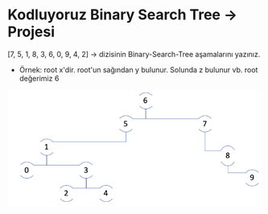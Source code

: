 # Kodluyoruz Binary Search Tree -> Projesi


[7, 5, 1, 8, 3, 6, 0, 9, 4, 2]  -> dizisinin Binary-Search-Tree aşamalarını yazınız.

* Örnek: root x'dir. root'un sağından y bulunur. Solunda z bulunur vb.
root değerimiz 6


![Binary Search Tree](https://raw.githubusercontent.com/cihancalli/cihancalli-Veri_Yap-lari_ve_Algoritmalar/main/BinarySearchTree.png)

